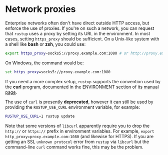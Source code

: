 # Network proxies

Enterprise networks often don't have direct outside HTTP access, but enforce
the use of proxies. If you're on such a network, you can request that `rustup`
uses a proxy by setting its URL in the environment. In most cases, setting
`https_proxy` should be sufficient. On a Unix-like system with a shell like
__bash__ or __zsh__, you could use:

```bash
export https_proxy=socks5://proxy.example.com:1080 # or http://proxy.example.com:8080
```

On Windows, the command would be:

```cmd
set https_proxy=socks5://proxy.example.com:1080
```

If you need a more complex setup, `rustup` supports the convention used by the
__curl__ program, documented in the ENVIRONMENT section of [its manual
page][curlman].

The use of `curl` is presently **deprecated**, however it can still be used by
providing the `RUSTUP_USE_CURL` environment variable, for example:

```bash
RUSTUP_USE_CURL=1 rustup update
```

Note that some versions of `libcurl` apparently require you to drop the
`http://` or `https://` prefix in environment variables. For example, `export
http_proxy=proxy.example.com:1080` (and likewise for HTTPS). If you are
getting an SSL `unknown protocol` error from `rustup` via `libcurl` but the
command-line `curl` command works fine, this may be the problem.

[curlman]: https://curl.haxx.se/docs/manpage.html
